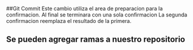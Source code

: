 ##Git Commit
Este cambio utiliza el area de preparacion para la confirmacion. Al final se terminara con una sola confirmacion
La segunda confirmacion reemplaza el resultado de la primera.

## Se pueden agregar ramas a nuestro repositorio